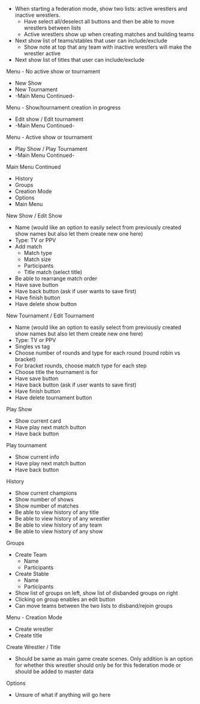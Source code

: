 
- When starting a federation mode, show two lists: active wrestlers and inactive wrestlers.
	- Have select all/deselect all buttons and then be able to move wrestlers between lists
	- Active wrestlers show up when creating matches and building teams
- Next show list of teams/stables that user can include/exclude
	- Show note at top that any team with inactive wrestlers will make the wrestler active
- Next show list of titles that user can include/exclude 


Menu - No active show or tournament
- New Show
- New Tournament
- -Main Menu Continued-

Menu - Show/tournament creation in progress
- Edit show / Edit tournament
- -Main Menu Continued-

Menu - Active show or tournament
- Play Show / Play Tournament
- -Main Menu Continued-

Main Menu Continued
- History
- Groups
- Creation Mode
- Options
- Main Menu


New Show / Edit Show
- Name (would like an option to easily select from previously created show names but also let them create new one here)
- Type: TV or PPV
- Add match
	- Match type 
	- Match size
	- Participants
	- Title match (select title)
- Be able to rearrange match order
- Have save button
- Have back button (ask if user wants to save first)
- Have finish button
- Have delete show button


New Tournament / Edit Tournament
-  Name (would like an option to easily select from previously created show names but also let them create new one here)
- Type: TV or PPV
- Singles vs tag
- Choose number of rounds and type for each round (round robin vs bracket)
- For bracket rounds, choose match type for each step
- Choose title the tournament is for
- Have save button
- Have back button (ask if user wants to save first)
- Have finish button
- Have delete tournament button


Play Show
- Show current card
- Have play next match button
- Have back button


Play tournament
- Show current info
- Have play next match button
- Have back button


History
- Show current champions
- Show number of shows
- Show number of matches
- Be able to view history of any title
- Be able to view history of any wrestler
- Be able to view history of any team
- Be able to view history of any show


Groups
- Create Team
	- Name
	- Participants
- Create Stable
	- Name
	- Participants
- Show list of groups on left, show list of disbanded groups on right
- Clicking on group enables an edit button
- Can move teams between the two lists to disband/rejoin groups


Menu - Creation Mode
- Create wrestler
- Create title

Create Wrestler / Title
- Should be same as main game create scenes.  Only addition is an option for whether this wrestler should only be for this federation mode or should be added to master data


Options
- Unsure of what if anything will go here

